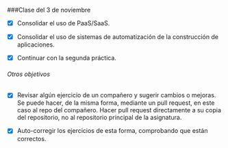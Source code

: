 ###Clase del 3 de noviembre
* [X] Consolidar el uso de PaaS/SaaS.

* [X] Consolidar el uso de sistemas de automatización de la construcción de aplicaciones.

* [X] Continuar con la segunda práctica.

###### Otros objetivos

* [X] Revisar algún ejercicio de un compañero y sugerir cambios o mejoras. Se puede hacer, de la misma forma, mediante un pull request, en este caso al repo del compañero. Hacer pull request directamente a su copia del repositorio, no al repositorio principal de la asignatura.

* [X] Auto-corregir los ejercicios de esta forma, comprobando que están correctos.
